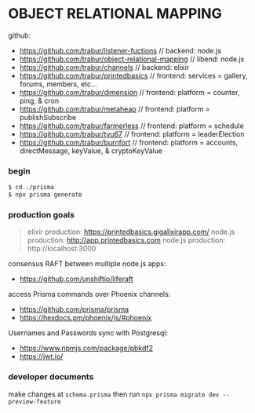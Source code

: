 OBJECT RELATIONAL MAPPING
========


github:
- https://github.com/trabur/listener-fuctions           // backend: node.js
- https://github.com/trabur/object-relational-mapping   // libend: node.js
- https://github.com/trabur/channels                    // backend: elixir
- https://github.com/trabur/printedbasics               // frontend: services = gallery, forums, members, etc...
- https://github.com/trabur/dimension                   // frontend: platform = counter, ping, & cron
- https://github.com/trabur/metaheap                    // frontend: platform = publishSubscribe
- https://github.com/trabur/farmerless                  // frontend: platform = schedule
- https://github.com/trabur/tyu67                       // frontend: platform = leaderElection
- https://github.com/trabur/burnfort                    // frontend: platform = accounts, directMessage, keyValue, & cryptoKeyValue

### begin
```bash
$ cd ./prisma
$ npx prisma generate
```

### production goals
> elixir production: https://printedbasics.gigalixirapp.com/
> node.js production: http://app.printedbasics.com
> node.js production: http://localhost:3000

consensus RAFT between multiple node.js apps:
- https://github.com/unshiftio/liferaft

access Prisma commands over Phoenix channels:
- https://github.com/prisma/prisma
- https://hexdocs.pm/phoenix/js/#phoenix

Usernames and Passwords sync with Postgresql:
- https://www.npmjs.com/package/pbkdf2
- https://jwt.io/


### developer documents
make changes at `schema.prisma` then run `npx prisma migrate dev --preview-feature`